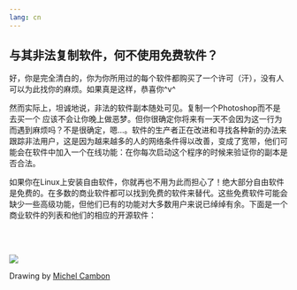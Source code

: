 ```yaml
---
lang: cn
---
```





<h2>与其非法复制软件，何不使用免费软件？</h2>

好，你是完全清白的，你为你所用过的每个软件都购买了一个许可（汗），没有人可以为此找你的麻烦。如果真是这样，恭喜你^v^

然而实际上，坦诚地说，非法的软件副本随处可见。复制一个Photoshop而不是去买一个 应该不会让你晚上做恶梦。但你很确定你将来有一天不会因为这一行为而遇到麻烦吗？不是很确定，嗯...。软件的生产者正在改进和寻找各种新的办法来跟踪非法用户，这是因为越来越多的人的网络条件得以改善，变成了宽带，他们可能会在软件中加入一个在线功能：在你每次启动这个程序的时候来验证你的副本是否合法。

如果你在Linux上安装自由软件，你就再也不用为此而担心了！绝大部分自由软件是免费的。在多数的商业软件都可以找到免费的软件来替代。这些免费软件可能会缺少一些高级功能，但他们已有的功能对大多数用户来说已绰绰有余。下面是一个商业软件的列表和他们的相应的开源软件：

<?php

table_parser ("Yes", "No", "Commercial", "Open source", "Exists on 
Windows?");

?>

<br /><br>

<img src="Images/warez.png" />

Drawing by <a href="http://michel.cambon.free.fr/ampere/salle1bis.htm">Michel Cambon</a>





